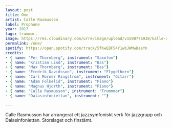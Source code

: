```yaml
---
layout: post
title: One
artist: Calle Rasmusson
label: Prophone
year: 2017
tags: trummor,
image: https://res.cloudinary.com/urre/image/upload/v1508776938/kalle-rasmusson-one_xgqgh3.jpg
permalink: /one/
spotify: https://open.spotify.com/track/5fKwEBF54Y1wbJWMwDasYn
credits:
- { name: "Per Thornberg", instrument: "Saxofon"}
- { name: "Kristian Lind", instrument: "Bas"}
- { name: "Max Thornberg", instrument: "Bas"}
- { name: "Fredrik Davidsson", instrument: "Flygelhorn"}
- { name: "Carl Mörner Ringström", instrument: "Gitarr"}
- { name: "Adam Folkelid", instrument: "Piano"}
- { name: "Magnus Hjorth", instrument: "Piano"}
- { name: "Calle Rasmusson", instrument: "Trummmor"}
- { name: "Dalasinfoniettan", instrument: ""}

---
```


Calle Rasmusson har arrangerat ett jazzsymfoniskt verk för jazzgrupp och Dalasinfoniettan. Storslaget och finstämt.
